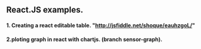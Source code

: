 ## React.JS examples.
#### 1. Creating a react editable table. "http://jsfiddle.net/shoque/eauhzgoL/" 
#### 2.ploting graph in react with chartjs. (branch sensor-graph). 

